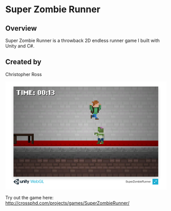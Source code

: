 # Super Zombie Runner

## Overview
Super Zombie Runner is a throwback 2D endless runner game I built with Unity and C#.

## Created by
Christopher Ross

<div align="center">
  <img src="https://github.com/crossphd/ImageRepo/blob/master/projects/zombie.png?raw=true" />
</div>

Try out the game here: http://crossphd.com/projects/games/SuperZombieRunner/
